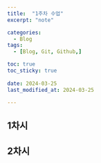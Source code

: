 ```yaml
---
title:  "1주차 수업" 
excerpt: "note"

categories:
  - Blog
tags:
  - [Blog, Git, Github,]

toc: true
toc_sticky: true
 
date: 2024-03-25
last_modified_at: 2024-03-25

---
```



## 1차시


## 2차시

